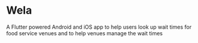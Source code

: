 # Wela
A Flutter powered Android and iOS app to help users look up wait times for food service venues and to help venues manage the wait times
